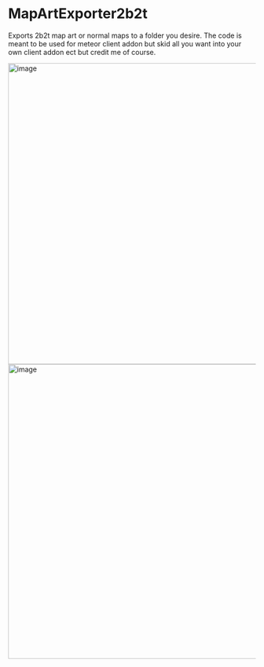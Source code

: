 # MapArtExporter2b2t
Exports 2b2t map art or normal maps to a folder you desire. The code is meant to be used for meteor client addon but skid all you want into your own client addon ect but credit me of course.


<img width="996" height="613" alt="image" src="https://github.com/user-attachments/assets/beec3a28-9a00-4d0b-b760-10b3259fe11c" />

<img width="1353" height="600" alt="image" src="https://github.com/user-attachments/assets/e1800378-9677-43af-983b-55d723eece80" />

